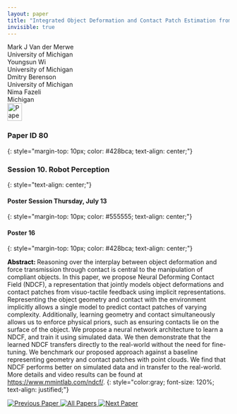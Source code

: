 ```yaml
---
layout: paper
title: "Integrated Object Deformation and Contact Patch Estimation from Visuo-Tactile Feedback"
invisible: true
---
```

<div class="paper-authors">
<div class="paper-author-box">
    <div class="paper-author-name">Mark J Van der Merwe</div>
    <div class="paper-author-uni">University of Michigan</div>
</div>
<div class="paper-author-box">
    <div class="paper-author-name">Youngsun Wi</div>
    <div class="paper-author-uni">University of Michigan</div>
</div>
<div class="paper-author-box">
    <div class="paper-author-name">Dmitry Berenson</div>
    <div class="paper-author-uni">University of Michigan</div>
</div>
<div class="paper-author-box">
    <div class="paper-author-name">Nima Fazeli</div>
    <div class="paper-author-uni">Michigan</div>
</div>

</div><div class="paper-pdf">
<div> <a href="http://www.roboticsproceedings.org/rss19/p080.pdf"><img src="{{ site.baseurl }}/images/paper_link.png" alt="Paper Website" width = "33"  height = "40"/></a> </div>
</div>

### Paper ID 80
{: style="margin-top: 10px; color: #428bca; text-align: center;"}

### Session 10. Robot Perception
{: style="text-align: center;"}

#### Poster Session Thursday, July 13
{: style="margin-top: 10px; color: #555555; text-align: center;"}

#### Poster 16
{: style="margin-top: 10px; color: #428bca; text-align: center;"}

<b style="color: black;">Abstract: </b>Reasoning over the interplay between object deformation and force transmission through contact is central to the manipulation of compliant objects. In this paper, we propose Neural Deforming Contact Field (NDCF), a representation that jointly models object deformations and contact patches from visuo-tactile feedback using implicit representations. Representing the object geometry and contact with the environment implicitly allows a single model to predict contact patches of varying complexity. Additionally, learning geometry and contact simultaneously allows us to enforce physical priors, such as ensuring contacts lie on the surface of the object. We propose a neural network architecture to learn a NDCF, and train it using simulated data. We then demonstrate that the learned NDCF transfers directly to the real-world without the need for fine-tuning. We benchmark our proposed approach against a baseline representing geometry and contact patches with point clouds. We find that NDCF performs better on simulated data and in transfer to the real-world. More details and video results can be found at https://www.mmintlab.com/ndcf/.
{: style="color:gray; font-size: 120%; text-align: justified;"}


<div class="paper-menu">
<a href="{{ site.baseurl }}/program/papers/079/"> <img src="{{ site.baseurl }}/images/previous_paper_icon.png" alt="Previous Paper" title="Previous Paper"/> </a>
<a href="{{ site.baseurl }}/program/papers"><img src="{{ site.baseurl }}/images/overview_icon.png" alt="All Papers" title="All Papers"/> </a>
<a href="{{ site.baseurl }}/program/papers/081/"> <img src="{{ site.baseurl }}/images/next_paper_icon.png" alt="Next Paper" title="Next Paper"/> </a>

</div>
